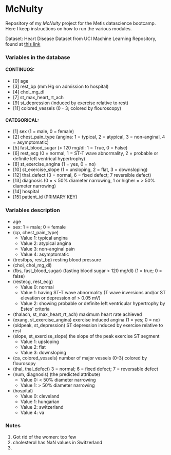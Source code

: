 # McNulty

Repository of my *McNulty* project for the Metis datascience bootcamp. Here I keep instructions on how to run the various modules.

Dataset: Heart Disease Dataset from UCI Machine Learning Repository, found at [this link](https://archive.ics.uci.edu/ml/datasets/Heart+Disease)

### Variables in the database
#### CONTINUOS:
* [0] age
* [3] rest_bp (mm Hg on admission to hospital)
* [4] chol_mg_dl
* [7] st_max_heart_rt_ach
* [9] st_depression (induced by exercise relative to rest)
* [11] colored_vessels (0 - 3; colored by flouroscopy)

#### CATEGORICAL:
* [1] sex (1 = male, 0 = female)
* [2] chest_pain_type (angina: 1 = typical, 2 = atypical, 3 = non-anginal, 4 = asymptomatic)
* [5] fast_blood_sugar (> 120 mg/dl: 1 = True, 0 = False)
* [6] rest_ecg (0 = normal, 1 = ST-T wave abnormality, 2 = probable or definite left ventrical hypertrophy)
* [8] st_exercise_angina (1 = yes, 0 = no)
* [10] st_exercise_slope (1 = unsloping, 2 = flat, 3 = downsloping)
* [12] thal_defect (3 = normal, 6 = fixed defect; 7 reversible defect)
* [13] diagnosis (0 = < 50% diameter narrowing, 1 or higher = > 50% diameter narrowing)
* [14] hospital
* [15] patient_id (PRIMARY KEY)

### Variables description
* age
* sex: 1 = male; 0 = female
* (cp, chest_pain_type)
    * Value 1: typical angina
    * Value 2: atypical angina
    * Value 3: non-anginal pain
    * Value 4: asymptomatic
* (trestbps, rest_bp)  resting blood pressure
* (chol, chol_mg_dl)
* (fbs, fast_blood_sugar) (fasting blood sugar > 120 mg/dl)  (1 = true; 0 = false)
* (restecg, rest_ecg)
    * Value 0: normal
    * Value 1: having ST-T wave abnormality (T wave inversions and/or ST elevation or depression of > 0.05 mV)
    * Value 2: showing probable or definite left ventricular hypertrophy by Estes' criteria
* (thalach, st_max_heart_rt_ach) maximum heart rate achieved
* (exang, st_exercise_angina) exercise induced angina (1 = yes; 0 = no)
* (oldpeak, st_depression) ST depression induced by exercise relative to rest
* (slope, st_exercise_slope) the slope of the peak exercise ST segment
    * Value 1: upsloping
    * Value 2: flat
    * Value 3: downsloping
* (ca, colored_vessels) number of major vessels (0-3) colored by flourosopy
* (thal, thal_defect) 3 = normal; 6 = fixed defect; 7 = reversable defect
* (num, diagnosis)       (the predicted attribute)
    * Value 0: < 50% diameter narrowing
    * Value 1: > 50% diameter narrowing
* (hospital)
    * Value 0: cleveland
    * Value 1: hungarian
    * Value 2: switzerland
    * Value 4: va

### Notes
1. Got rid of the women: too few
2. cholesterol has NaN values in Switzerland
3. 

